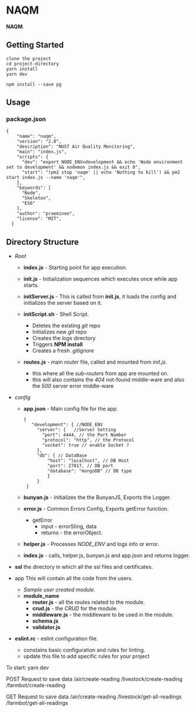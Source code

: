 # NAQM

**NAQM**.

## Getting Started

```
clone the project
cd project-directory
yarn install
yarn dev

npm install --save pg
```

## Usage

### package.json

```
{
    "name": "naqm",
    "version": "2.0",
    "description": "NUST Air Quality Monitoring",
    "main": "index.js",
    "scripts": {
      "dev": "export NODE_ENV=development && echo 'Node environment set to development' && nodemon index.js && exit 0",
      "start": "(pm2 stop 'naqm' || echo 'Nothing to kill') && pm2 start index.js --name 'naqm'",
    },
    "keywords": [
      "Node",
      "Skeleton",
      "ES6"
    ],
    "author": "praemineo",
    "license": "MIT",
  }
```

## Directory Structure

- _Root_

  - **index.js** -
    Starting point for app execution.

  - **init.js** -
    Initialization sequences which executes once while app starts.

  - **initServer.js** -
    This is called from **init.js**, it loads the config and initializes the server based on it.

  - **initScript.sh** - Shell Script.

    - Deletes the existing _git_ repo
    - Initializes new _git_ repo
    - Creates the _logs_ directory
    - Triggers **NPM install**
    - Creates a fresh _.gitignore_

  - **routes.js** - main _router_ file, called and mounted from _init.js_.
    - this where all the _sub-routers_ from app are mounted on.
    - this will also contains the _404_ not-found middle-ware and also the _500_ server error middle-ware

* _config_

  - **app.json** - Main config file for the app.

    ```
    {
       "development": { //NODE_ENV
         "server": {   //Server Setting
           "port": 4444, // the Port Number
           "protocol": "http", // the Protocol
           "socket": true // enable Socket ?
         },
         "db": { // DataBase
             "host": "localhost", // DB Host
             "port": 27017, // DB port
             "database": "mongoDB" // DB type
             }
         }
     }
    ```

  - **bunyan.js** - Initializes the the BunyanJS, Exports the Logger.

  - **error.js** - Common Errors Config, Exports getError function.

    - getError
      - input - errorSting, data
      - returns - the errorObject.

  - **helper.js** - Processes _NODE_ENV_ and logs info or error.

  - **index.js** - calls, helper.js, bunyan.js and app.json and returns logger.

- **ssl** the directory in which all the ssl files and certificates.

- app
  This will contain all the code from the users.

  - _Sample user created module._
  - **module_name**
    - **router.js** - all the routes related to the module.
    - **crud.js** - the _CRUD_ for the module.
    - **middleware.js** - the middleware to be used in the module.
    - **schema.js**
    - **validator.js**

- **eslint.rc** - eslint configuration file.
  - constains basic configuration and rules for linting.
  - update this file to add specific rules for your project

To start:
yarn dev

POST Request to save data
/air/create-reading
/livestock/create-reading
/farmbot/create-reading

GET Request to save data
/air/create-reading
/livestock/get-all-readings
/farmbot/get-all-readings